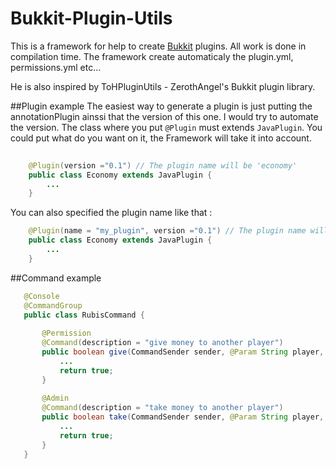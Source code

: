 Bukkit-Plugin-Utils
===================

This is a framework for help to create [Bukkit](http://bukkit.org/) plugins. All work is done in compilation time.
The framework create automaticaly the plugin.yml, permissions.yml etc...

He is also inspired by ToHPluginUtils - ZerothAngel's Bukkit plugin library. 

##Plugin example
The easiest way to generate a plugin is just putting the annotationPlugin ainssi that the version of this one. I would try to automate the version.
The class where you put `@Plugin` must extends `JavaPlugin`. You could put what do you want on it, the Framework will take it into account.
```java
    
    @Plugin(version ="0.1") // The plugin name will be 'economy'
    public class Economy extends JavaPlugin {
        ...
    }
```

You can also specified the plugin name like that : 

```java
    @Plugin(name = "my_plugin", version ="0.1") // The plugin name will be 'my_plugin'
    public class Economy extends JavaPlugin {
        ...
    }
```
##Command example

```java
   @Console
   @CommandGroup
   public class RubisCommand {
   
       @Permission
       @Command(description = "give money to another player")
       public boolean give(CommandSender sender, @Param String player, @Param(min = 0) int amount){
           ...
           return true;
       }
       
       @Admin
       @Command(description = "take money to another player")
       public boolean take(CommandSender sender, @Param String player, @Param(min = 0) int amount){
           ...
           return true;
       }
   }
```
